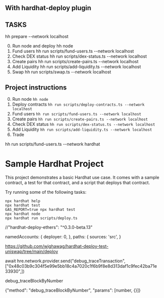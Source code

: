 ## With hardhat-deploy plugin
## TASKS ##
hh prepare --network localhost

0. Run node and deploy
hh node
1. Fund users
hh run scripts/fund-users.ts --network localhost
2. Check DEX status
hh run scripts/dex-status.ts --network localhost
3. Create pairs
hh run scripts/create-pairs.ts --network localhost
4. Add Liquidity
hh run scripts/add-liquidity.ts --network localhost
5. Swap
hh run scripts/swap.ts --network localhost


## Project instructions

0. Run node         `hh node`
1. Deploy contracts `hh run scripts/deploy-contracts.ts --network localhost`
2. Fund users       `hh run scripts/fund-users.ts --network localhost`
3. Create pairs     `hh run scripts/create-pairs.ts --network localhost`
4. Check DEX status `hh run scripts/dex-status.ts --network localhost`
4. Add Liquidity    `hh run scripts/add-liquidity.ts --network localhost`
5. Trade

hh run scripts/fund-users.ts --network hardhat


# Sample Hardhat Project

This project demonstrates a basic Hardhat use case. It comes with a sample contract, a test for that contract, and a script that deploys that contract.

Try running some of the following tasks:

```shell
npx hardhat help
npx hardhat test
GAS_REPORT=true npx hardhat test
npx hardhat node
npx hardhat run scripts/deploy.ts
```
//"hardhat-deploy-ethers": "^0.3.0-beta.13"



  namedAccounts: {
    deployer: 0,
  },
  paths: {
    sources: 'src',
  }

https://github.com/wighawag/hardhat-deploy-test-uniswap/tree/main/deploy

await hre.network.provider.send("debug_traceTransaction",["0x48c03b9c304f5e99e5bb18c4a7020c1f6b9f8e8d313daf1c9fec42ba71e33930",])

debug_traceBlockByNumber

{"method": "debug_traceBlockByNumber", "params": [number, {}]}